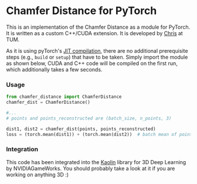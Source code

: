 # Chamfer Distance for PyTorch

This is an implementation of the Chamfer Distance as a module for PyTorch. It is written as a custom C++/CUDA extension. It is developed by [Chris](https://github.com/chrdiller/pyTorchChamferDistance) at TUM.

As it is using pyTorch's [JIT compilation](https://pytorch.org/tutorials/advanced/cpp_extension.html), there are no additional prerequisite steps (e.g., `build` or `setup`) that have to be taken. Simply import the module as shown below, CUDA and C++ code will be compiled on the first run, which additionally takes a few seconds.

### Usage
```python
from chamfer_distance import ChamferDistance
chamfer_dist = ChamferDistance()

#...
# points and points_reconstructed are (batch_size, n_points, 3)

dist1, dist2 = chamfer_dist(points, points_reconstructed)
loss = (torch.mean(dist1)) + (torch.mean(dist2))  # batch mean of point-average distance
```

### Integration
This code has been integrated into the [Kaolin](https://github.com/NVIDIAGameWorks/kaolin) library for 3D Deep Learning by NVIDIAGameWorks. You should probably take a look at it if you are working on anything 3D :)
